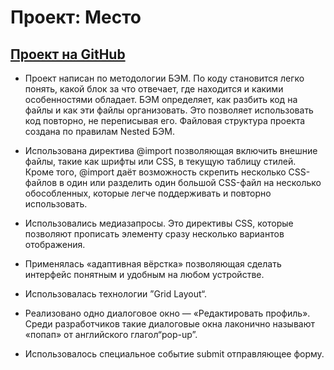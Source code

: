 # Проект: Место

## [Проект на GitHub](https://pristupaas.github.io/mesto/)

* Проект написан по методологии БЭМ. По коду становится легко понять, какой блок за что отвечает, где находится и какими особенностями обладает.
БЭМ определяет, как разбить код на файлы и как эти файлы организовать. Это позволяет использовать код повторно, не переписывая его. Файловая структура проекта создана по правилам Nested БЭМ.

* Использована директива @import позволяющая включить внешние файлы, такие как шрифты или CSS, в текущую таблицу стилей.
Кроме того, @import даёт возможность скрепить несколько CSS-файлов в один или разделить один большой CSS-файл на несколько обособленных, которые легче поддерживать и повторно использовать.

* Использовались медиазапросы. Это директивы CSS, которые позволяют прописать элементу сразу несколько вариантов отображения.

* Применялась «адаптивная вёрстка» позволяющая сделать интерфейс понятным и удобным на любом устройстве.

* Использовалась технологии ”Grid Layout“.

* Реализовано одно диалоговое окно — «Редактировать профиль». Среди разработчиков такие диалоговые окна лаконично называют «попап» от английского глагол“pop-up”.

* Использовалось специальное событие submit отправляющее форму.
